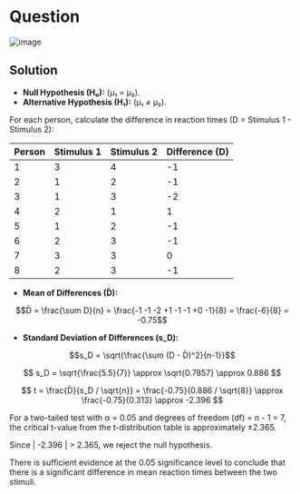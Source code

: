 # Question
![image](https://github.com/user-attachments/assets/22ddbc90-021b-482f-beac-0aca4beea659)

## Solution

- **Null Hypothesis (H₀):** (μ₁ = μ₂).
- **Alternative Hypothesis (H₁):** (μ₁ ≠ μ₂).

For each person, calculate the difference in reaction times (D = Stimulus 1 - Stimulus 2):

| Person | Stimulus 1 | Stimulus 2 | Difference (D) |
|---|---|---|---|
| 1    | 3    | 4    | -1    |
| 2    | 1    | 2    | -1    |
| 3    | 1    | 3    | -2    |
| 4    | 2    | 1    | 1    |
| 5    | 1    | 2    | -1    |
| 6    | 2    | 3    | -1    |
| 7    | 3    | 3    | 0    |
| 8    | 2    | 3    | -1    |

- **Mean of Differences (D̄):**

$$D̄ = \frac{\sum D}{n} = \frac{-1 -1 -2 +1 -1 -1 +0 -1}{8} = \frac{-6}{8} = -0.75$$

- **Standard Deviation of Differences (s_D):**

$$s_D = \sqrt{\frac{\sum (D - D̄)^2}{n-1}}$$

$$
s_D = \sqrt{\frac{5.5}{7}} \approx \sqrt{0.7857} \approx 0.886
$$

$$
t = \frac{D̄}{s_D / \sqrt{n}} = \frac{-0.75}{0.886 / \sqrt{8}} \approx \frac{-0.75}{0.313} \approx -2.396
$$

For a two-tailed test with α = 0.05 and degrees of freedom (df) = n - 1 = 7, the critical t-value from the t-distribution table is approximately ±2.365.

Since | -2.396 | > 2.365, we reject the null hypothesis.

There is sufficient evidence at the 0.05 significance level to conclude that there is a significant difference in mean reaction times between the two stimuli.

